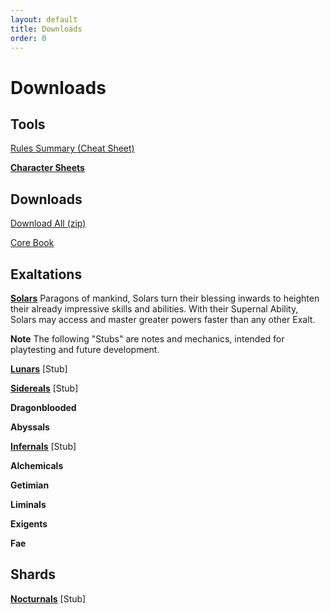 ```yaml
---
layout: default
title: Downloads
order: 0
---
```


Downloads
==========

Tools
-----

<a href="/assets/downloads/Summary.pdf" download>Rules Summary (Cheat Sheet)</a>

[**<u>Character Sheets</u>**](https://docs.google.com/spreadsheets/d/1jRyQCIH2EfPr_X8OzsWhJxdUE4AAg2E7K3Lh8oMEWuQ/edit?usp=sharing)

Downloads
---------

<a href="/assets/downloads/Exalted_Reincarnated.zip" download>Download All (zip)</a>

<a href="/assets/downloads/Core.pdf" download>Core Book</a>

Exaltations
----------

**<u><a href="/assets/downloads/Solars.pdf" download>Solars</a></u>**
Paragons of mankind, Solars turn their blessing inwards to heighten their already impressive skills and abilities. With their Supernal Ability, Solars may access and master greater powers faster than any other Exalt.

**Note** The following "Stubs" are notes and mechanics, intended for playtesting and future development.

**<u><a href="/assets/downloads/Lunars.pdf" download>Lunars</a></u>** \[Stub\]

**<u><a href="/assets/downloads/Sidereals.pdf" download>Sidereals</a></u>** \[Stub\]

**Dragonblooded**

**Abyssals**

**<u><a href="/assets/downloads/Infernals.pdf" download>Infernals</a></u>** \[Stub\]

**Alchemicals**

**Getimian**

**Liminals**

**Exigents**

**Fae**

Shards
------
**<u><a href="/assets/downloads/Nocturnals.pdf" download>Nocturnals</a></u>** \[Stub\]
